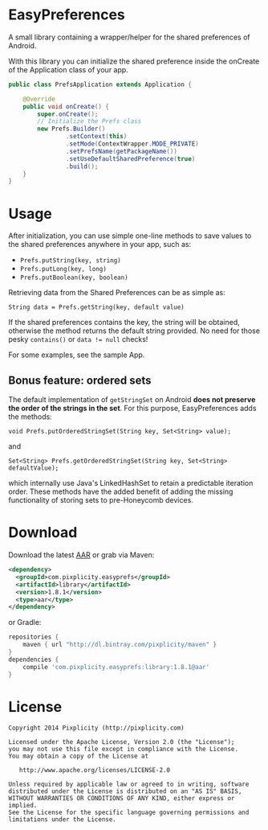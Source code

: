 EasyPreferences
===============

A small library containing a wrapper/helper for the shared preferences of Android.

With this library you can initialize the shared preference inside the onCreate of the Application class of your app.

```Java
public class PrefsApplication extends Application {

    @Override
    public void onCreate() {
        super.onCreate();
        // Initialize the Prefs class
        new Prefs.Builder()
                .setContext(this)
                .setMode(ContextWrapper.MODE_PRIVATE)
                .setPrefsName(getPackageName())
                .setUseDefaultSharedPreference(true)
                .build();
    }
}
```

# Usage

After initialization, you can use simple one-line methods to save values to the shared preferences anywhere in your app, such as:

- `Prefs.putString(key, string)`
- `Prefs.putLong(key, long)`
- `Prefs.putBoolean(key, boolean)` 

Retrieving data from the Shared Preferences can be as simple as:

    String data = Prefs.getString(key, default value)

If the shared preferences contains the key, the string will be obtained, otherwise the method returns the default string provided. No need for those pesky `contains()` or `data != null` checks!

For some examples, see the sample App.

## Bonus feature: ordered sets

The default implementation of `getStringSet` on Android **does not preserve the order of the strings in the set**. For this purpose, EasyPreferences adds the methods:

    void Prefs.putOrderedStringSet(String key, Set<String> value);

and

    Set<String> Prefs.getOrderedStringSet(String key, Set<String> defaultValue);

which internally use Java's LinkedHashSet to retain a predictable iteration order. These methods have the added benefit of adding the missing functionality of storing sets to pre-Honeycomb devices.


# Download
Download the latest [AAR][1] or grab via Maven:
```XML
<dependency>
  <groupId>com.pixplicity.easyprefs</groupId>
  <artifactId>library</artifactId>
  <version>1.8.1</version>
  <type>aar</type>
</dependency>
```

or Gradle:
```Groovy
repositories {
    maven { url "http://dl.bintray.com/pixplicity/maven" }
}
dependencies {
    compile 'com.pixplicity.easyprefs:library:1.8.1@aar'
}
```

# License

```
Copyright 2014 Pixplicity (http://pixplicity.com)

Licensed under the Apache License, Version 2.0 (the "License");
you may not use this file except in compliance with the License.
You may obtain a copy of the License at

   http://www.apache.org/licenses/LICENSE-2.0

Unless required by applicable law or agreed to in writing, software
distributed under the License is distributed on an "AS IS" BASIS,
WITHOUT WARRANTIES OR CONDITIONS OF ANY KIND, either express or implied.
See the License for the specific language governing permissions and
limitations under the License.
```


[1]: https://bintray.com/artifact/download/pixplicity/maven/com/pixplicity/easyprefs/library/1.8.1/library-1.8.1.aar